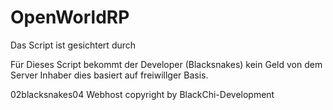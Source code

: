 # OpenWorldRP

Das Script ist gesichtert durch 

Für Dieses Script bekommt der Developer (Blacksnakes) kein Geld von dem Server Inhaber dies basiert auf freiwillger Basis. 

02blacksnakes04 Webhost copyright by BlackChi-Development 


